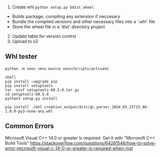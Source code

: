 1) Create whl
```python setup.py bdist_wheel```
- Builds package, compiling any extension if neccesary
- Bundle the compiled versions and other necessary files into a '.whl' file
- Store the wheel file in a 'dist' directory project

2) Update table for version control
3) Upload to s3

## Whl tester
```python -m venv venv```
```source venv/Scripts/activate```

```
shell
pip install –upgrade pip
pip install setuptools
tar -xzvf setuptools-60.5.0.tar.gz
cd setuptools-60.5.0
python3 setup.py install

```

<!-- TODO: Test .whl -->
```pip install ./whl_creation_output/dist/gc_parser_2024_03_25T15_46-1.0.0-py3-none-any.whl```

## Common Errors

Microsoft Visual C++ 14.0 or greater is required. Get it with "Microsoft C++ Build Tools"
https://stackoverflow.com/questions/64261546/how-to-solve-error-microsoft-visual-c-14-0-or-greater-is-required-when-inst